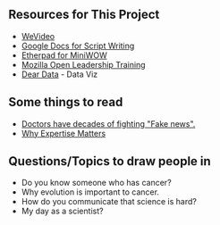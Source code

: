## Resources for This Project

-   [WeVideo](https://www.wevideo.com)
-   [Google Docs for Script Writing]()
-   [Etherpad for MiniWOW](https://public.etherpad-mozilla.org/p/miniWOWPDX_2017_CB)
-   [Mozilla Open Leadership Training](https://mozilla.github.io/open-leadership-training-series)
-   [Dear Data]() - Data Viz

## Some things to read

- [Doctors have decades of fighting "Fake news".](http://www.vox.com/science-and-health/2017/4/14/15262034/fight-fake-news-doctors-medical-community)
- [Why Expertise Matters](http://www.npr.org/sections/13.7/2017/04/07/522992390/why-expertise-matters)

## Questions/Topics to draw people in

- Do you know someone who has cancer?
- Why evolution is important to cancer.
- How do you communicate that science is hard?
- My day as a scientist?
